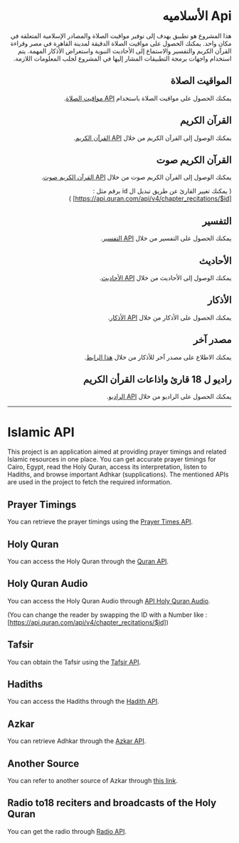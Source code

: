 <div dir="rtl">

#  Api الأسلاميه 
  
هذا المشروع هو تطبيق يهدف إلى توفير مواقيت الصلاة والمصادر الإسلامية المتعلقة في مكان واحد. يمكنك الحصول على مواقيت الصلاة الدقيقة لمدينة القاهرة في مصر وقراءة القرآن الكريم والتفسير والاستماع إلى الأحاديث النبوية واستعراض الأذكار المهمة. يتم استخدام واجهات برمجة التطبيقات المشار إليها في المشروع لجلب المعلومات اللازمة.

## المواقيت الصلاة

يمكنك الحصول على مواقيت الصلاة باستخدام [API مواقيت الصلاة](https://api.aladhan.com/v1/timingsByCity?city=cairo&country=egypt&method=8).

## القرآن الكريم

يمكنك الوصول إلى القرآن الكريم من خلال [API القرآن الكريم](http://api.alquran.cloud/v1/surah/114).



## القرآن الكريم صوت 
 
يمكنك الوصول إلى القرآن الكريم صوت من خلال [API القرآن الكريم صوت](https://api.quran.com/api/v4/chapter_recitations/1).

( يمكنك تغيير القارئ عن طريق تبديل ال id برقم مثل : [https://api.quran.com/api/v4/chapter_recitations/$id] )



## التفسير

يمكنك الحصول على التفسير من خلال [API التفسير](https://quranenc.com/api/v1/translation/sura/arabic_moyassar/114).

## الأحاديث

يمكنك الوصول إلى الأحاديث من خلال [API الأحاديث](https://hadis-api-id.vercel.app/hadith/abu-dawud?page=2&limit=300).

## الأذكار

يمكنك الحصول على الأذكار من خلال [API الأذكار](https://raw.githubusercontent.com/nawafalqari/azkar-api/56df51279ab6eb86dc2f6202c7de26c8948331c1/azkar.json).

## مصدر آخر

يمكنك الاطلاع على مصدر آخر للأذكار من خلال [هذا الرابط](https://www.hisnmuslim.com/api/ar/27.json).



## راديو ل 18 قارئ واذاعات القرأن الكريم

يمكنك الحصول على الراديو من خلال [API الراديو](https://data-rosy.vercel.app/radio.json).
</div>

---

<div dir="ltr">

# Islamic API

This project is an application aimed at providing prayer timings and related Islamic resources in one place. You can get accurate prayer timings for Cairo, Egypt, read the Holy Quran, access its interpretation, listen to Hadiths, and browse important Adhkar (supplications). The mentioned APIs are used in the project to fetch the required information.

## Prayer Timings

You can retrieve the prayer timings using the [Prayer Times API](https://api.aladhan.com/v1/timingsByCity?city=cairo&country=egypt&method=8).

## Holy Quran

You can access the Holy Quran through the [Quran API](http://api.alquran.cloud/v1/surah/114).


## Holy Quran Audio
 
You can access the Holy Quran Audio through [API Holy Quran Audio](https://api.quran.com/api/v4/chapter_recitations/1).

(You can change the reader by swapping the ID with a Number like : [https://api.quran.com/api/v4/chapter_recitations/$id])


## Tafsir

You can obtain the Tafsir using the [Tafsir API](https://quranenc.com/api/v1/translation/sura/arabic_moyassar/114).

## Hadiths

You can access the Hadiths through the [Hadith API](https://hadis-api-id.vercel.app/hadith/abu-dawud?page=2&limit=300).

## Azkar

You can retrieve Adhkar through the [Azkar API](https://raw.githubusercontent.com/nawafalqari/azkar-api/56df51279ab6eb86dc2f6202c7de26c8948331c1/azkar.json).

## Another Source

You can refer to another source of Azkar through [this link](https://www.hisnmuslim.com/api/ar/27.json).

## Radio to18 reciters and broadcasts of the Holy Quran

You can get the radio through [Radio API](https://data-rosy.vercel.app/radio.json).

</div>
